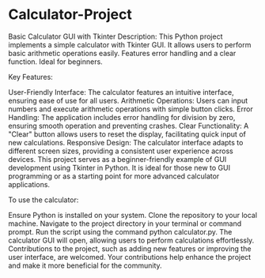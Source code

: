 # Calculator-Project
Basic Calculator GUI with Tkinter  Description:  This Python project implements a simple calculator with Tkinter GUI. It allows users to perform basic arithmetic operations easily. Features error handling and a clear function. Ideal for beginners.

Key Features:

User-Friendly Interface: The calculator features an intuitive interface, ensuring ease of use for all users.
Arithmetic Operations: Users can input numbers and execute arithmetic operations with simple button clicks.
Error Handling: The application includes error handling for division by zero, ensuring smooth operation and preventing crashes.
Clear Functionality: A "Clear" button allows users to reset the display, facilitating quick input of new calculations.
Responsive Design: The calculator interface adapts to different screen sizes, providing a consistent user experience across devices.
This project serves as a beginner-friendly example of GUI development using Tkinter in Python. It is ideal for those new to GUI programming or as a starting point for more advanced calculator applications.

To use the calculator:

Ensure Python is installed on your system.
Clone the repository to your local machine.
Navigate to the project directory in your terminal or command prompt.
Run the script using the command python calculator.py.
The calculator GUI will open, allowing users to perform calculations effortlessly.
Contributions to the project, such as adding new features or improving the user interface, are welcomed. Your contributions help enhance the project and make it more beneficial for the community.




